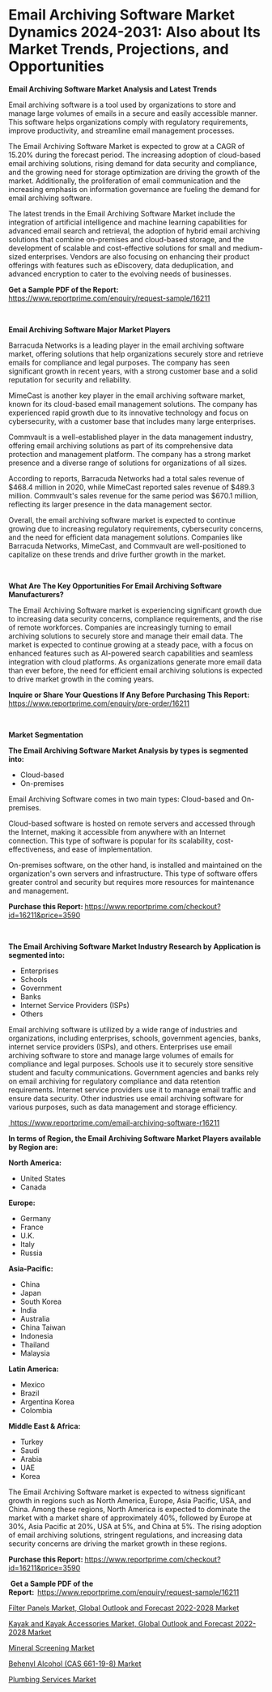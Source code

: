 <p><h1>Email Archiving Software Market Dynamics 2024-2031: Also about Its Market Trends, Projections, and Opportunities</h1></p><p><strong>Email Archiving Software Market Analysis and Latest Trends</strong></p>
<p><p>Email archiving software is a tool used by organizations to store and manage large volumes of emails in a secure and easily accessible manner. This software helps organizations comply with regulatory requirements, improve productivity, and streamline email management processes.</p><p>The Email Archiving Software Market is expected to grow at a CAGR of 15.20% during the forecast period. The increasing adoption of cloud-based email archiving solutions, rising demand for data security and compliance, and the growing need for storage optimization are driving the growth of the market. Additionally, the proliferation of email communication and the increasing emphasis on information governance are fueling the demand for email archiving software.</p><p>The latest trends in the Email Archiving Software Market include the integration of artificial intelligence and machine learning capabilities for advanced email search and retrieval, the adoption of hybrid email archiving solutions that combine on-premises and cloud-based storage, and the development of scalable and cost-effective solutions for small and medium-sized enterprises. Vendors are also focusing on enhancing their product offerings with features such as eDiscovery, data deduplication, and advanced encryption to cater to the evolving needs of businesses.</p></p>
<p><strong>Get a Sample PDF of the Report:&nbsp;</strong> <a href="https://www.reportprime.com/enquiry/request-sample/16211">https://www.reportprime.com/enquiry/request-sample/16211</a></p>
<p>&nbsp;</p>
<p><strong>Email Archiving Software Major Market Players</strong></p>
<p><p>Barracuda Networks is a leading player in the email archiving software market, offering solutions that help organizations securely store and retrieve emails for compliance and legal purposes. The company has seen significant growth in recent years, with a strong customer base and a solid reputation for security and reliability.</p><p>MimeCast is another key player in the email archiving software market, known for its cloud-based email management solutions. The company has experienced rapid growth due to its innovative technology and focus on cybersecurity, with a customer base that includes many large enterprises.</p><p>Commvault is a well-established player in the data management industry, offering email archiving solutions as part of its comprehensive data protection and management platform. The company has a strong market presence and a diverse range of solutions for organizations of all sizes.</p><p>According to reports, Barracuda Networks had a total sales revenue of $468.4 million in 2020, while MimeCast reported sales revenue of $489.3 million. Commvault's sales revenue for the same period was $670.1 million, reflecting its larger presence in the data management sector.</p><p>Overall, the email archiving software market is expected to continue growing due to increasing regulatory requirements, cybersecurity concerns, and the need for efficient data management solutions. Companies like Barracuda Networks, MimeCast, and Commvault are well-positioned to capitalize on these trends and drive further growth in the market.</p></p>
<p>&nbsp;</p>
<p><strong>What Are The Key Opportunities For Email Archiving Software Manufacturers?</strong></p>
<p><p>The Email Archiving Software market is experiencing significant growth due to increasing data security concerns, compliance requirements, and the rise of remote workforces. Companies are increasingly turning to email archiving solutions to securely store and manage their email data. The market is expected to continue growing at a steady pace, with a focus on enhanced features such as AI-powered search capabilities and seamless integration with cloud platforms. As organizations generate more email data than ever before, the need for efficient email archiving solutions is expected to drive market growth in the coming years.</p></p>
<p><strong>Inquire or Share Your Questions If Any Before Purchasing This Report:</strong> <a href="https://www.reportprime.com/enquiry/pre-order/16211">https://www.reportprime.com/enquiry/pre-order/16211</a></p>
<p>&nbsp;</p>
<p><strong>Market Segmentation</strong></p>
<p><strong>The Email Archiving Software Market Analysis by types is segmented into:</strong></p>
<p><ul><li>Cloud-based</li><li>On-premises</li></ul></p>
<p><p>Email Archiving Software comes in two main types: Cloud-based and On-premises. </p><p>Cloud-based software is hosted on remote servers and accessed through the Internet, making it accessible from anywhere with an Internet connection. This type of software is popular for its scalability, cost-effectiveness, and ease of implementation.</p><p>On-premises software, on the other hand, is installed and maintained on the organization's own servers and infrastructure. This type of software offers greater control and security but requires more resources for maintenance and management.</p></p>
<p><strong>Purchase this Report:&nbsp;</strong><a href="https://www.reportprime.com/checkout?id=16211&price=3590">https://www.reportprime.com/checkout?id=16211&price=3590</a></p>
<p>&nbsp;</p>
<p><strong>The Email Archiving Software Market Industry Research by Application is segmented into:</strong></p>
<p><ul><li>Enterprises</li><li>Schools</li><li>Government</li><li>Banks</li><li>Internet Service Providers (ISPs)</li><li>Others</li></ul></p>
<p><p>Email archiving software is utilized by a wide range of industries and organizations, including enterprises, schools, government agencies, banks, internet service providers (ISPs), and others. Enterprises use email archiving software to store and manage large volumes of emails for compliance and legal purposes. Schools use it to securely store sensitive student and faculty communications. Government agencies and banks rely on email archiving for regulatory compliance and data retention requirements. Internet service providers use it to manage email traffic and ensure data security. Other industries use email archiving software for various purposes, such as data management and storage efficiency.</p></p>
<p><a href="https://www.reportprime.com/email-archiving-software-r16211">&nbsp;https://www.reportprime.com/email-archiving-software-r16211</a></p>
<p><strong>In terms of Region, the Email Archiving Software Market Players available by Region are:</strong></p>
<p>
    <p> <strong> North America: </strong>
        <ul>
            <li>United States</li>
            <li>Canada</li>
        </ul>
        </p> 
    <p> <strong> Europe: </strong>
        <ul>
            <li>Germany</li>
            <li>France</li>
            <li>U.K.</li>
            <li>Italy</li>
            <li>Russia</li>
        </ul>
        </p> 
    <p> <strong> Asia-Pacific: </strong>
        <ul>
            <li>China</li>
            <li>Japan</li>
            <li>South Korea</li>
            <li>India</li>
            <li>Australia</li>
            <li>China Taiwan</li>
            <li>Indonesia</li>
            <li>Thailand</li>
            <li>Malaysia</li>
        </ul>
        </p> 
    <p> <strong> Latin America: </strong>
        <ul>
            <li>Mexico</li>
            <li>Brazil</li>
            <li>Argentina Korea</li>
            <li>Colombia</li>
        </ul>
        </p> 
    <p> <strong> Middle East & Africa: </strong>
        <ul>
            <li>Turkey</li>
            <li>Saudi</li>
            <li>Arabia</li>
            <li>UAE</li>
            <li>Korea</li>
        </ul>
    </p>
    </p>
<p><p>The Email Archiving Software market is expected to witness significant growth in regions such as North America, Europe, Asia Pacific, USA, and China. Among these regions, North America is expected to dominate the market with a market share of approximately 40%, followed by Europe at 30%, Asia Pacific at 20%, USA at 5%, and China at 5%. The rising adoption of email archiving solutions, stringent regulations, and increasing data security concerns are driving the market growth in these regions.</p></p>
<p><strong>Purchase this Report: </strong><a href="https://www.reportprime.com/checkout?id=16211&price=3590">https://www.reportprime.com/checkout?id=16211&price=3590</a></p>
<p>&nbsp;<strong>Get a Sample PDF of the Report:&nbsp;&nbsp;</strong><a href="https://www.reportprime.com/enquiry/request-sample/16211">https://www.reportprime.com/enquiry/request-sample/16211</a></p>
<p><strong></strong></p>
<p><p><a href="https://issuu.com/reportprime-2/docs/filter-panels-market-global-outlook_19eb22ce4fe545">Filter Panels Market, Global Outlook and Forecast 2022-2028 Market</a></p><p><a href="https://issuu.com/reportprime-2/docs/kayak-and-kayak-accessories-market-_c5774af13913b1">Kayak and Kayak Accessories Market, Global Outlook and Forecast 2022-2028 Market</a></p><p><a href="https://medium.com/@dorothybrooks53/mineral-screening-market-growth-outlook-from-2024-to-2031-and-it-is-projecting-at-11-7-bfef8a9987a9">Mineral Screening Market</a></p><p><a href="https://github.com/marloy8/Market-Research-Report-List-6/blob/main/behenyl-alcohol-cas-661-19-8-market.md">Behenyl Alcohol (CAS 661-19-8) Market</a></p><p><a href="https://medium.com/@shirleygreene26/plumbing-services-industry-analysis-report-its-market-size-growing-with-a-cagr-of-14-by-2eb67b75bd85">Plumbing Services Market</a></p></p>